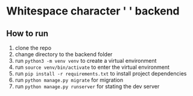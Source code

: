 # Whitespace character ' ' backend

## How to run
1. clone the repo
2. change directory to the backend folder
3. run `python3 -m venv venv` to create a virtual environment
4. run `source venv/bin/activate` to enter the virtual environment
5. run `pip install -r requirements.txt` to install project dependencies
6. run `python manage.py migrate` for migration
7. run `python manage.py runserver` for stating the dev server
